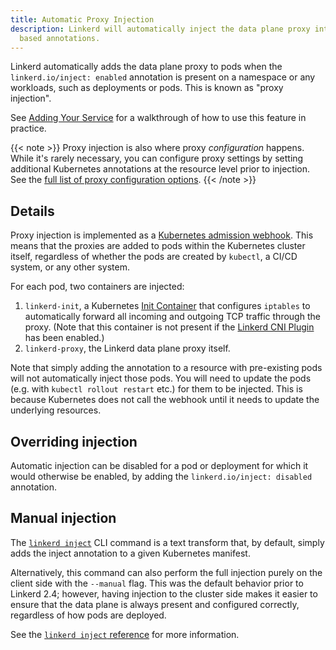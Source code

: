 ```yaml
---
title: Automatic Proxy Injection
description: Linkerd will automatically inject the data plane proxy into your pods
  based annotations.
---
```


Linkerd automatically adds the data plane proxy to pods when the
`linkerd.io/inject: enabled` annotation is present on a namespace or any
workloads, such as deployments or pods. This is known as "proxy injection".

See [Adding Your Service](../../tasks/adding-your-service/) for a walkthrough of
how to use this feature in practice.

{{< note >}}
Proxy injection is also where proxy *configuration* happens. While it's rarely
necessary, you can configure proxy settings by setting additional Kubernetes
annotations at the resource level prior to injection. See the [full list of
proxy configuration options](../../reference/proxy-configuration/).
{{< /note >}}

## Details

Proxy injection is implemented as a [Kubernetes admission
webhook](https://kubernetes.io/docs/reference/access-authn-authz/extensible-admission-controllers/#admission-webhooks).
This means that the proxies are added to pods within the Kubernetes cluster
itself, regardless of whether the pods are created by `kubectl`, a CI/CD
system, or any other system.

For each pod, two containers are injected:

1. `linkerd-init`, a Kubernetes [Init
   Container](https://kubernetes.io/docs/concepts/workloads/pods/init-containers/)
   that configures `iptables` to automatically forward all incoming and
   outgoing TCP traffic through the proxy. (Note that this container is not
   present if the [Linkerd CNI Plugin](../cni/) has been enabled.)
1. `linkerd-proxy`, the Linkerd data plane proxy itself.

Note that simply adding the annotation to a resource with pre-existing pods
will not automatically inject those pods. You will need to update the pods
(e.g. with `kubectl rollout restart` etc.) for them to be injected. This is
because Kubernetes does not call the webhook until it needs to update the
underlying resources.

## Overriding injection

Automatic injection can be disabled for a pod or deployment for which it would
otherwise be enabled, by adding the `linkerd.io/inject: disabled` annotation.

## Manual injection

The [`linkerd inject`](../../reference/cli/inject/) CLI command is a text
transform that, by default, simply adds the inject annotation to a given
Kubernetes manifest.

Alternatively, this command can also perform the full injection purely on the
client side with the `--manual` flag. This was the default behavior prior to
Linkerd 2.4; however, having injection to the cluster side makes it easier to
ensure that the data plane is always present and configured correctly,
regardless of how pods are deployed.

See the [`linkerd inject` reference](../../reference/cli/inject/) for more
information.
